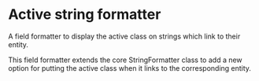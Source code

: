 # Active string formatter
A field formatter to display the active class on strings which link to their entity.

This field formatter extends the core StringFormatter class to add a new option for putting the active class when it links to the corresponding entity.
